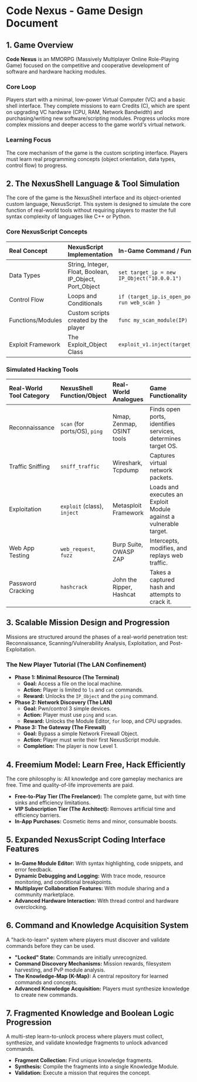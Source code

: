 # Code Nexus - Game Design Document

## 1. Game Overview

**Code Nexus** is an MMORPG (Massively Multiplayer Online Role-Playing Game) focused on the competitive and cooperative development of software and hardware hacking modules.

### Core Loop

Players start with a minimal, low-power Virtual Computer (VC) and a basic shell interface. They complete missions to earn Credits (C), which are spent on upgrading VC hardware (CPU, RAM, Network Bandwidth) and purchasing/writing new software/scripting modules. Progress unlocks more complex missions and deeper access to the game world's virtual network.

### Learning Focus

The core mechanism of the game is the custom scripting interface. Players must learn real programming concepts (object orientation, data types, control flow) to progress.

## 2. The NexusShell Language & Tool Simulation

The core of the game is the NexusShell interface and its object-oriented custom language, NexusScript. This system is designed to simulate the core function of real-world tools without requiring players to master the full syntax complexity of languages like C++ or Python.

### Core NexusScript Concepts

| Real Concept | NexusScript Implementation | In-Game Command / Function | Learning Focus |
| :--- | :--- | :--- | :--- |
| Data Types | String, Integer, Float, Boolean, IP_Object, Port_Object | `set target_ip = new IP_Object("10.0.0.1")` | Variables and Object Instantiation |
| Control Flow | Loops and Conditionals | `if (target_ip.is_open_port(80)) { run web_scan }` | Logic and Automation |
| Functions/Modules | Custom scripts created by the player | `func my_scan_module(IP) { ... }` | Modular Programming/Code Reusability |
| Exploit Framework | The Exploit_Object Class | `exploit_v1.inject(target_service)` | Object Inheritance and Parameters |

### Simulated Hacking Tools

| Real-World Tool Category | NexusShell Function/Object | Real-World Analogues | Game Functionality |
| :--- | :--- | :--- | :--- |
| Reconnaissance | `scan` (for ports/OS), `ping` | Nmap, Zenmap, OSINT tools | Finds open ports, identifies services, determines target OS. |
| Traffic Sniffing | `sniff_traffic` | Wireshark, Tcpdump | Captures virtual network packets. |
| Exploitation | `exploit` (class), `inject` | Metasploit Framework | Loads and executes an Exploit Module against a vulnerable target. |
| Web App Testing | `web_request`, `fuzz` | Burp Suite, OWASP ZAP | Intercepts, modifies, and replays web traffic. |
| Password Cracking | `hashcrack` | John the Ripper, Hashcat | Takes a captured hash and attempts to crack it. |

## 3. Scalable Mission Design and Progression

Missions are structured around the phases of a real-world penetration test: Reconnaissance, Scanning/Vulnerability Analysis, Exploitation, and Post-Exploitation.

### The New Player Tutorial (The LAN Confinement)

*   **Phase 1: Minimal Resource (The Terminal)**
    *   **Goal:** Access a file on the local machine.
    *   **Action:** Player is limited to `ls` and `cat` commands.
    *   **Reward:** Unlocks the `IP_Object` and the `ping` command.
*   **Phase 2: Network Discovery (The LAN)**
    *   **Goal:** Pwn/control 3 simple devices.
    *   **Action:** Player must use `ping` and `scan`.
    *   **Reward:** Unlocks the Module Editor, `for` loop, and CPU upgrades.
*   **Phase 3: The Gateway (The Firewall)**
    *   **Goal:** Bypass a simple Network Firewall Object.
    *   **Action:** Player must write their first NexusScript module.
    *   **Completion:** The player is now Level 1.

## 4. Freemium Model: Learn Free, Hack Efficiently

The core philosophy is: All knowledge and core gameplay mechanics are free. Time and quality-of-life improvements are paid.

*   **Free-to-Play Tier (The Freelancer):** The complete game, but with time sinks and efficiency limitations.
*   **VIP Subscription Tier (The Architect):** Removes artificial time and efficiency barriers.
*   **In-App Purchases:** Cosmetic items and minor, consumable boosts.

## 5. Expanded NexusScript Coding Interface Features

*   **In-Game Module Editor:** With syntax highlighting, code snippets, and error feedback.
*   **Dynamic Debugging and Logging:** With trace mode, resource monitoring, and conditional breakpoints.
*   **Multiplayer Collaboration Features:** With module sharing and a community marketplace.
*   **Advanced Hardware Interaction:** With thread control and hardware overclocking.

## 6. Command and Knowledge Acquisition System

A "hack-to-learn" system where players must discover and validate commands before they can be used.

*   **"Locked" State:** Commands are initially unrecognized.
*   **Command Discovery Mechanisms:** Mission rewards, filesystem harvesting, and PvP module analysis.
*   **The Knowledge-Map (K-Map):** A central repository for learned commands and concepts.
*   **Advanced Knowledge Acquisition:** Players must synthesize knowledge to create new commands.

## 7. Fragmented Knowledge and Boolean Logic Progression

A multi-step learn-to-unlock process where players must collect, synthesize, and validate knowledge fragments to unlock advanced commands.

*   **Fragment Collection:** Find unique knowledge fragments.
*   **Synthesis:** Compile the fragments into a single Knowledge Module.
*   **Validation:** Execute a mission that requires the concept.
